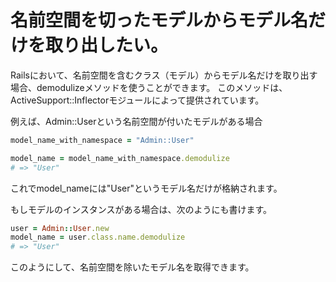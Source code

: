 # 名前空間を切ったモデルからモデル名だけを取り出したい。

Railsにおいて、名前空間を含むクラス（モデル）からモデル名だけを取り出す場合、demodulizeメソッドを使うことができます。
このメソッドは、ActiveSupport::Inflectorモジュールによって提供されています。

例えば、Admin::Userという名前空間が付いたモデルがある場合

```ruby
model_name_with_namespace = "Admin::User"

model_name = model_name_with_namespace.demodulize
# => "User"
```

これでmodel_nameには"User"というモデル名だけが格納されます。

もしモデルのインスタンスがある場合は、次のようにも書けます。

```ruby
user = Admin::User.new
model_name = user.class.name.demodulize
# => "User"
```

このようにして、名前空間を除いたモデル名を取得できます。
